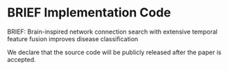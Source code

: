 # BRIEF Implementation Code
BRIEF: Brain-inspired network connection search with extensive temporal feature fusion improves disease classification

We declare that the source code will be publicly released after the paper is accepted.
